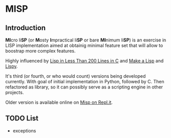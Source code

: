 # MISP

## Introduction

**MI**cro li**SP** (or **M**osty **I**mpractical li**SP** or bare **MI**nimum li**SP**)
is an exercise in LISP implementation aimed at obtainig minimal feature set that will 
allow to boostrap more complex features.

Highly influenced by [Lisp in Less Than 200 Lines in C](https://carld.github.io/2017/06/20/lisp-in-less-than-200-lines-of-c.html)
and [Make a Lisp](https://github.com/kanaka/mal) and [Lispy](https://norvig.com/lispy.html).

It's third (or fourth, or who would count) versions being developed currently. With goal
of initial implementation in Python, followed by C. Then refactored as library, so it can possibly
serve as a scripting engine in other projects.

Older version is available online on [Misp on Repl.it](https://repl.it/@karolciba/MostlyImpracticalLisp).

## TODO List
* exceptions
